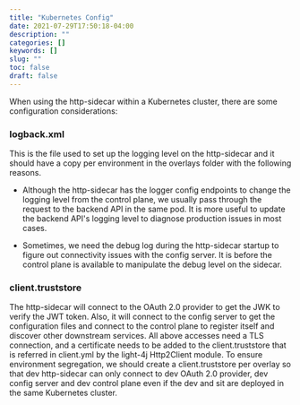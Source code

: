```yaml
---
title: "Kubernetes Config"
date: 2021-07-29T17:50:18-04:00
description: ""
categories: []
keywords: []
slug: ""
toc: false
draft: false
---
```


When using the http-sidecar within a Kubernetes cluster, there are some configuration considerations: 

### logback.xml

This is the file used to set up the logging level on the http-sidecar and it should have a copy per environment in the overlays folder with the following reasons. 

* Although the http-sidecar has the logger config endpoints to change the logging level from the control plane, we usually pass through the request to the backend API in the same pod. It is more useful to update the backend API's logging level to diagnose production issues in most cases. 

* Sometimes, we need the debug log during the http-sidecar startup to figure out connectivity issues with the config server. It is before the control plane is available to manipulate the debug level on the sidecar.

### client.truststore

The http-sidecar will connect to the OAuth 2.0 provider to get the JWK to verify the JWT token. Also, it will connect to the config server to get the configuration files and connect to the control plane to register itself and discover other downstream services. All above accesses need a TLS connection, and a certificate needs to be added to the client.truststore that is referred in client.yml by the light-4j Http2Client module. To ensure environment segregation, we should create a client.truststore per overlay so that dev http-sidecar can only connect to dev OAuth 2.0 provider, dev config server and dev control plane even if the dev and sit are deployed in the same Kubernetes cluster.


